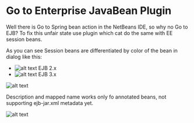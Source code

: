 Go to Enterprise JavaBean Plugin
=============
Well there is Go to Spring bean action in the NetBeans IDE, so why no Go to EJB?
To fix this unfair state use plugin which cat do the same with EE session beans.

As you can see Session beans are differentiated by color of the bean in dialog like this:
*   ![alt text](https://raw.github.com/danielkec/GoToEJBPlugin/master/src/main/resources/cz/kec/nb/ejbutils/Ejb2.png "Title") EJB 2.x
*   ![alt text](https://raw.github.com/danielkec/GoToEJBPlugin/master/src/main/resources/cz/kec/nb/ejbutils/Ejb3.png "Title") EJB 3.x

![alt text](https://raw.github.com/danielkec/GoToEJBPlugin/master/pic/navigatorMenu.png "Action in the navigator menu")

Description and mapped name works only fo annotated beans, not supporting ejb-jar.xml metadata yet.

![alt text](https://raw.github.com/danielkec/GoToEJBPlugin/master/pic/GoToEJBDialog.png "Go to EJB Dialog")
